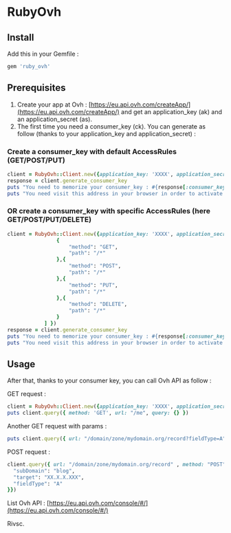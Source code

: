 # RubyOvh

## Install

Add this in your Gemfile :

```ruby
gem 'ruby_ovh'
```

## Prerequisites

1. Create your app at Ovh : [https://eu.api.ovh.com/createApp/](https://eu.api.ovh.com/createApp/) and get an application_key (ak) and an application_secret (as).
2. The first time you need a consumer_key (ck). You can generate as follow (thanks to your application_key and application_secret) :

### Create a consumer_key with default AccessRules (GET/POST/PUT)

```ruby
client = RubyOvh::Client.new({application_key: 'XXXX', application_secret: 'YYYY' })
response = client.generate_consumer_key
puts "You need to memorize your consumer_key : #{response[:consumer_key]}"
puts "You need visit this address in your browser in order to activate your consumer key #{response[:validation_url]}"
```

### OR create a consumer_key with specific AccessRules (here GET/POST/PUT/DELETE)

```ruby
client = RubyOvh::Client.new({application_key: 'XXXX', application_secret: 'YYYY', access_rules: [
                {
                    "method": "GET",
                    "path": "/*"
                },{
                    "method": "POST",
                    "path": "/*"
                },{
                    "method": "PUT",
                    "path": "/*"
                },{
                    "method": "DELETE",
                    "path": "/*"
                }
            ] })
response = client.generate_consumer_key
puts "You need to memorize your consumer_key : #{response[:consumer_key]}"
puts "You need visit this address in your browser in order to activate your consumer key #{response[:validation_url]}"
```

## Usage

After that, thanks to your consumer key, you can call Ovh API as follow :

GET request :

```ruby
client = RubyOvh::Client.new({application_key: 'XXXX', application_secret: 'YYYY', consumer_key: 'ZZZZZ' })
puts client.query({ method: 'GET', url: "/me", query: {} })
```

Another GET request with params :

```ruby
puts client.query({ url: "/domain/zone/mydomain.org/record?fieldType=A" , method: "GET", query: {} })
```

POST request :

```ruby
client.query({ url: "/domain/zone/mydomain.org/record" , method: "POST", query: {
  "subDomain": "blog",
  "target": "XX.X.X.XXX",
  "fieldType": "A"
}})
```

List Ovh API : [https://eu.api.ovh.com/console/#/](https://eu.api.ovh.com/console/#/)

Rivsc.

